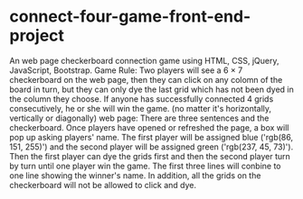 # connect-four-game-front-end-project
An web page checkerboard connection game using HTML, CSS, jQuery, JavaScript, Bootstrap.
Game Rule: 
  Two players will see a 6 × 7 checkerboard on the web page, then they can click on any colomn of the board in turn, but they can only dye the last grid which has not been dyed in the column they choose. If anyone has successfully connected 4 grids consecutively, he or she will win the game. (no matter it's horizontally, vertically or diagonally)
web page: 
  There are three sentences and the checkerboard. Once players have opened or refreshed the page, a box will pop up asking players' name. The first player will be assigned blue ('rgb(86, 151, 255)') and the second player will be assigned green ('rgb(237, 45, 73)'). Then the first player can dye the grids first and then the second player turn by turn until one player win the game. The first three lines will conbine to one line showing the winner's name. In addition, all the grids on the checkerboard will not be allowed to click and dye.
